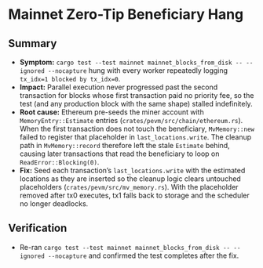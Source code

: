 # Mainnet Zero-Tip Beneficiary Hang

## Summary
- **Symptom:** `cargo test --test mainnet mainnet_blocks_from_disk -- --ignored --nocapture` hung with every worker repeatedly logging `tx_idx=1 blocked by tx_idx=0`.
- **Impact:** Parallel execution never progressed past the second transaction for blocks whose first transaction paid no priority fee, so the test (and any production block with the same shape) stalled indefinitely.
- **Root cause:** Ethereum pre-seeds the miner account with `MemoryEntry::Estimate` entries (`crates/pevm/src/chain/ethereum.rs`). When the first transaction does not touch the beneficiary, `MvMemory::new` failed to register that placeholder in `last_locations.write`. The cleanup path in `MvMemory::record` therefore left the stale `Estimate` behind, causing later transactions that read the beneficiary to loop on `ReadError::Blocking(0)`.
- **Fix:** Seed each transaction’s `last_locations.write` with the estimated locations as they are inserted so the cleanup logic clears untouched placeholders (`crates/pevm/src/mv_memory.rs`). With the placeholder removed after tx0 executes, tx1 falls back to storage and the scheduler no longer deadlocks.

## Verification
- Re-ran `cargo test --test mainnet mainnet_blocks_from_disk -- --ignored --nocapture` and confirmed the test completes after the fix.
